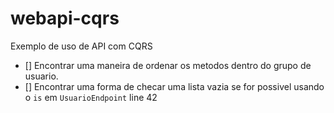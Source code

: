 # webapi-cqrs
Exemplo de uso de API com CQRS

- [] Encontrar uma maneira de ordenar os metodos dentro do grupo de usuario.
- [] Encontrar uma forma de checar uma lista vazia se for possivel usando o `is` em `UsuarioEndpoint` line 42